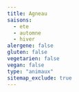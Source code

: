 ```yaml
---
title: Agneau
saisons:
  - ete
  - automne
  - hiver
alergene: false
gluten: false
vegetarien: false
vegan: false
type: "animaux"
sitemap_exclude: true
---
```

